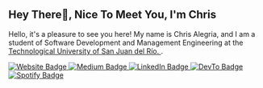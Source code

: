 <h2>Hey There👋, Nice To Meet You, I'm Chris</h2>

Hello, it's a pleasure to see you here! My name is Chris Alegria, and I am a student of Software Development and Management Engineering at the [Technological University of San Juan del Río.
](https://utsjr.edu.mx/).

<p>
  <a href="https://www.linkedin.com/in/christianalegriaruiz/">
    <img src="https://img.shields.io/badge/-ChrisAlegria-4E69C8?style=flat-square&amp;labelColor=4E69C8&amp;logo=LinkedIn&amp;link=https://ChrisAlegria" alt="Website Badge">
  </a> 
  <a href="https://medium.com/@serbis">
    <img src="https://img.shields.io/badge/-@serbis-14c767?style=flat-square&amp;labelColor=14c767&amp;logo=Medium&amp;link=https://medium.com/@serbis" alt="Medium Badge">
  </a> 
  <a href="https://www.linkedin.com/in/serbis/">
    <img src="https://img.shields.io/badge/-@serbis-0077B5?style=flat-square&amp;labelColor=0077B5&amp;logo=LinkedIn&amp;link=https://www.linkedin.com/in/serbis/" alt="LinkedIn Badge">
  </a> 
  <a href="https://dev.to/spiderpig86">
    <img src="https://img.shields.io/badge/-@spiderpig86-0A0A0A?style=flat-square&amp;labelColor=0A0A0A&amp;logo=dev.to&amp;link=https://dev.to/spiderpig86" alt="DevTo Badge">
  </a>
  <a href="https://open.spotify.com/user/1235099575">
    <img src="https://img.shields.io/badge/-@Stanley%20Lim-1ED760?style=flat- square&amp;labelColor=fff&amp;logo=Spotify&amp;link=https://open.spotify.com/user/1235099575" alt="Spotify Badge">
  </a>
</p>


<!---
ChrisAlegria/ChrisAlegria is a ✨ special ✨ repository because its `README.md` (this file) appears on your GitHub profile.
You can click the Preview link to take a look at your changes.
--->
